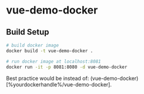 # vue-demo-docker
## Build Setup

``` bash
# build docker image
docker build -t vue-demo-docker .

# run docker image at localhost:8081
docker run -it -p 8081:8080 -d vue-demo-docker
```
Best practice would be instead of: (vue-demo-docker) [%yourdockerhandle%/vue-demo-docker].
